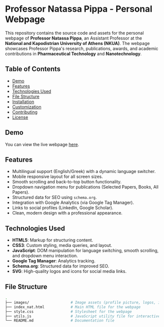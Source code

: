 # Professor Natassa Pippa - Personal Webpage

This repository contains the source code and assets for the personal webpage of **Professor Natassa Pippa**, an Assistant Professor at the **National and Kapodistrian University of Athens (NKUA)**. The webpage showcases Professor Pippa's research, publications, awards, and academic contributions in **Pharmaceutical Technology** and **Nanotechnology**.

## Table of Contents

- [Demo](#demo)
- [Features](#features)
- [Technologies Used](#technologies-used)
- [File Structure](#file-structure)
- [Installation](#installation)
- [Customization](#customization)
- [Contributing](#contributing)
- [License](#license)

## Demo

You can view the live webpage [here](https://tkrinas.github.io/natlab.github.io/).

## Features

- Multilingual support (English/Greek) with a dynamic language switcher.
- Mobile responsive layout for all screen sizes.
- Smooth scrolling and back-to-top button functionality.
- Dropdown navigation menu for publications (Selected Papers, Books, All Papers).
- Structured data for SEO using `schema.org`.
- Integration with Google Analytics (via Google Tag Manager).
- Links to social profiles (LinkedIn, Google Scholar).
- Clean, modern design with a professional appearance.

## Technologies Used

- **HTML5**: Markup for structuring content.
- **CSS3**: Custom styling, media queries, and layout.
- **JavaScript**: DOM manipulation for language switching, smooth scrolling, and dropdown menu interaction.
- **Google Tag Manager**: Analytics tracking.
- **Schema.org**: Structured data for improved SEO.
- **SVG**: High-quality logos and icons for social media links.

## File Structure

```bash
.
├── images/                   # Image assets (profile picture, logos, icons)
├── index_nat.html            # Main HTML file for the webpage
├── style.css                 # Stylesheet for the webpage
├── utils.js                  # JavaScript utility file for interactive elements
└── README.md                 # Documentation file
